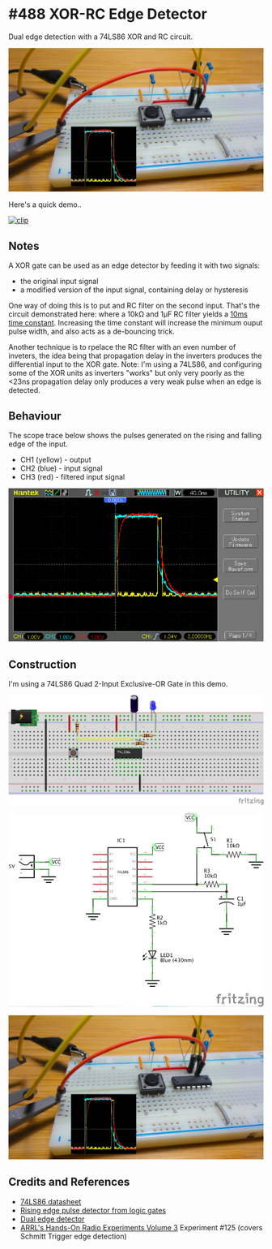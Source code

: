 # #488 XOR-RC Edge Detector

Dual edge detection with a 74LS86 XOR and RC circuit.

![Build](./assets/XorRcEdgeDetector_build.jpg?raw=true)

Here's a quick demo..

[![clip](https://img.youtube.com/vi/IZa2RNOWJiA/0.jpg)](https://www.youtube.com/watch?v=IZa2RNOWJiA)

## Notes

A XOR gate can be used as an edge detector by feeding it with two signals:

* the original input signal
* a modified version of the input signal, containing delay or hysteresis

One way of doing this is to put and RC filter on the second input.
That's the circuit demonstrated here: where a 10kΩ and 1µF RC filter yields a [10ms time constant](https://www.wolframalpha.com/input/?i=10k%CE%A9*1%C2%B5F).
Increasing the time constant will increase the minimum ouput pulse width, and also acts as a de-bouncing trick.

Another technique is to rpelace the RC filter with an even number of inveters, the idea being that propagation delay in the inverters
produces the differential input to the XOR gate.
Note: I'm using a 74LS86, and configuring some of the XOR units as inverters "works" but only very poorly as the <23ns propagation delay
only produces a very weak pulse when an edge is detected.

## Behaviour

The scope trace below shows the pulses generated on the rising and falling edge of the input.

* CH1 (yellow) - output
* CH2 (blue) - input signal
* CH3 (red) - filtered input signal

![scope](./assets/scope.gif?raw=true)

## Construction

I'm using a 74LS86 Quad 2-Input Exclusive-OR Gate in this demo.

![Breadboard](./assets/XorRcEdgeDetector_bb.jpg?raw=true)

![Schematic](./assets/XorRcEdgeDetector_schematic.jpg?raw=true)

![Build](./assets/XorRcEdgeDetector_build.jpg?raw=true)

## Credits and References

* [74LS86 datasheet](https://www.futurlec.com/74LS/74LS86.shtml)
* [Rising edge pulse detector from logic gates](https://electronics.stackexchange.com/questions/165552/rising-edge-pulse-detector-from-logic-gates)
* [Dual edge detector](https://electronics.stackexchange.com/a/270908/52289)
* [ARRL's Hands-On Radio Experiments Volume 3](https://www.goodreads.com/book/show/38899190-arrl-s-hands-on-radio-experiments-volume-3) Experiment #125 (covers Schmitt Trigger edge detection)
